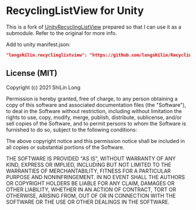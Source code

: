 
# RecyclingListView for Unity

This is a fork of [UnityRecyclingListView](https://github.com/sinbad/UnityRecyclingListView) prepared so that I can use it as a submodule. Refer to the original for more info.

Add to unity manifest.json:
```json
"longshilin.recyclinglistview": "https://github.com/longshilin/RecyclingListView.git",
```

## License (MIT)

Copyright (c) 2021 ShiLin Long

Permission is hereby granted, free of charge, to any person obtaining a copy
of this software and associated documentation files (the "Software"), to deal
in the Software without restriction, including without limitation the rights
to use, copy, modify, merge, publish, distribute, sublicense, and/or sell
copies of the Software, and to permit persons to whom the Software is
furnished to do so, subject to the following conditions:

The above copyright notice and this permission notice shall be included in all
copies or substantial portions of the Software.

THE SOFTWARE IS PROVIDED "AS IS", WITHOUT WARRANTY OF ANY KIND, EXPRESS OR
IMPLIED, INCLUDING BUT NOT LIMITED TO THE WARRANTIES OF MERCHANTABILITY,
FITNESS FOR A PARTICULAR PURPOSE AND NONINFRINGEMENT. IN NO EVENT SHALL THE
AUTHORS OR COPYRIGHT HOLDERS BE LIABLE FOR ANY CLAIM, DAMAGES OR OTHER
LIABILITY, WHETHER IN AN ACTION OF CONTRACT, TORT OR OTHERWISE, ARISING FROM,
OUT OF OR IN CONNECTION WITH THE SOFTWARE OR THE USE OR OTHER DEALINGS IN THE
SOFTWARE.